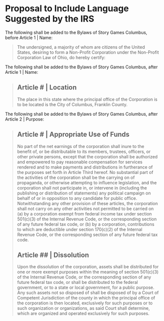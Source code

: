 # Proposal to Include Language Suggested by the IRS

The following shall be added to the Bylaws of Story Games Columbus, before Article 1 | Name:

> The undersigned, a majority of whom are citizens of the United States, desiring to form a Non-Profit Corporation under the Non-Profit Corporation Law of Ohio, do hereby certify:

The following shall be added to the Bylaws of Story Games Columbus, after Article 1 | Name:

> ## Article # | Location
>
> The place in this state where the principal office of the Corporation is to be located is the City of Columbus, Franklin County.

The following shall be added to the Bylaws of Story Games Columbus, after Article 2 | Purpose:

> ## Article # | Appropriate Use of Funds
>
> No part of the net earnings of the corporation shall inure to the benefit of, or be distributable to its members, trustees, officers, or other private persons, except that the corporation shall be authorized and empowered to pay reasonable compensation for services rendered and to make payments and distributions in furtherance of the purposes set forth in Article Third hereof. No substantial part of the activities of the corporation shall be the carrying on of propaganda, or otherwise attempting to influence legislation, and the corporation shall not participate in, or intervene in (including the publishing or distribution of statements) any political campaign on behalf of or in opposition to any candidate for public office. Notwithstanding any other provision of these articles, the corporation shall not carry on any other activities not permitted to be carried on (a) by a corporation exempt from federal income tax under section 501(c)(3) of the Internal Revenue Code, or the corresponding section of any future federal tax code, or (b) by a corporation, contributions to which are deductible under section 170(c)(2) of the Internal Revenue Code, or the corresponding section of any future federal tax code.
>
> ## Article ## | Dissolution
>
> Upon the dissolution of the corporation, assets shall be distributed for one or more exempt purposes within the meaning of section 501(c)(3) of the Internal Revenue Code, or the corresponding section of any future federal tax code, or shall be distributed to the federal government, or to a state or local government, for a public purpose. Any such assets not so disposed of shall be disposed of by a Court of Competent Jurisdiction of the county in which the principal office of the corporation is then located, exclusively for such purposes or to such organization or organizations, as said Court shall determine, which are organized and operated exclusively for such purposes.
